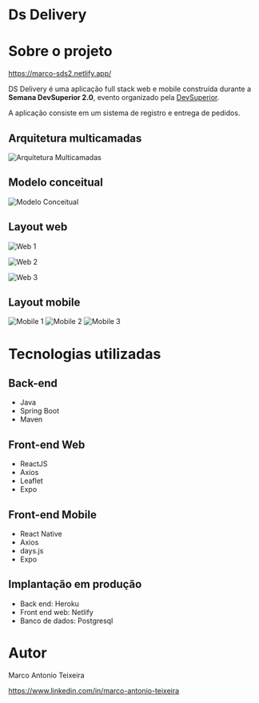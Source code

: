 # Ds Delivery

# Sobre o projeto


https://marco-sds2.netlify.app/


DS Delivery é uma aplicação full stack web e mobile construída durante a  **Semana DevSuperior 2.0**, evento organizado pela [DevSuperior](https://devsuperior.com "Site da DevSuperior").

A aplicação consiste em um sistema de registro e entrega de pedidos.



## Arquitetura multicamadas
![Arquitetura Multicamadas](https://github.com/MarcoAntonioTeixeira/assets/blob/main/sd2/camadas.png)


## Modelo conceitual
![Modelo Conceitual](https://github.com/MarcoAntonioTeixeira/assets/blob/main/sd2/modelo-conceitual.png)



## Layout web
![Web 1](https://github.com/MarcoAntonioTeixeira/assets/blob/main/sd2/web1.png)

![Web 2](https://github.com/MarcoAntonioTeixeira/assets/blob/main/sd2/web2.png)

![Web 3](https://github.com/MarcoAntonioTeixeira/assets/blob/main/sd2/web3.png)

## Layout mobile
![Mobile 1](https://github.com/MarcoAntonioTeixeira/assets/blob/main/sd2/mobile1.png) ![Mobile 2](https://github.com/MarcoAntonioTeixeira/assets/blob/main/sd2/mobile2.png) 
![Mobile 3](https://github.com/MarcoAntonioTeixeira/assets/blob/main/sd2/mobile3.png)

# Tecnologias utilizadas
## Back-end
- Java
- Spring Boot
- Maven

## Front-end Web
- ReactJS
- Axios
- Leaflet
- Expo

## Front-end Mobile

- React Native
- Axios
- days.js
- Expo

## Implantação em produção
- Back end: Heroku
- Front end web: Netlify
- Banco de dados: Postgresql


# Autor

Marco Antonio Teixeira

https://www.linkedin.com/in/marco-antonio-teixeira

